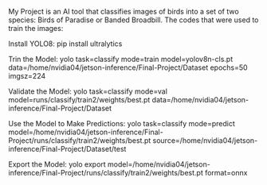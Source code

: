 My Project is an AI tool that classifies images of birds into a set of two species: Birds of Paradise or Banded Broadbill. 
The codes that were used to train the images:

Install YOLO8: pip install ultralytics

Trin the Model: yolo task=classify mode=train model=yolov8n-cls.pt data=/home/nvidia04/jetson-inference/Final-Project/Dataset epochs=50 imgsz=224

Validate the Model: yolo task=classify mode=val model=runs/classify/train2/weights/best.pt data=/home/nvidia04/jetson-inference/Final-Project/Dataset

Use the Model to Make Predictions: yolo task=classify mode=predict model=/home/nvidia04/jetson-inference/Final-Project/runs/classify/train2/weights/best.pt source=/home/nvidia04/jetson-inference/Final-Project/Dataset/test

Export the Model: yolo export model=/home/nvidia04/jetson-inference/Final-Project/runs/classify/train2/weights/best.pt format=onnx
